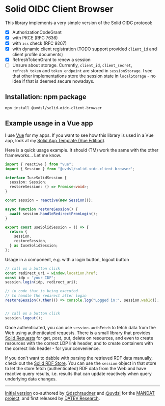 # Solid OIDC Client Browser

This library implements a very simple version of the Solid OIDC protocol:

- [x] AuthorizationCodeGrant
- [x] with PKCE (RFC 7636)
- [x] with `iss` check (RFC 9207)
- [x] with dynamic client registration (TODO support provided `client_id` and client profile documents)
- [x] RefreshTokenGrant to renew a session
- [ ] Unsure about storage. Currently, `client_id`, `client_secret`, `refresh_token` and `token_endpoint` are stored in `sessionStorage`. I see that other implementations store the session state in `localStorage` - no idea if that is deemed secure nowadays.

## Installation: npm package

```sh
npm install @uvdsl/solid-oidc-client-browser
```

## Example usage in a Vue app

I use [Vue](https://vuejs.org/) for my apps. If you want to see how this library is used in a Vue app, look at my [Solid App Template (Vue Edition)](https://github.com/uvdsl/solid-app-template-vue).

Here is a quick usage example. It should (TM) work the same with the other frameworks... Let me know.

```ts
import { reactive } from "vue";
import { Session } from "@uvdsl/solid-oidc-client-browser";

interface IuseSolidSession {
  session: Session;
  restoreSession: () => Promise<void>;
}

const session = reactive(new Session());

async function restoreSession() {
  await session.handleRedirectFromLogin();
}

export const useSolidSession = () => {
  return {
    session,
    restoreSession,
  } as IuseSolidSession;
};
```

Usage in a component, e.g. with a login button, logout button
```ts
// call on a button click
const redirect_uri = window.location.href;
const idp = "your IDP";
session.login(idp, redirect_uri);

// in code that is being executed
// to handle the redirect after login
restoreSession().then(() => console.log("Logged in:", session.webId));


// call on a button click
session.logout();
```

Once authenticated, you can use `session.authFetch` to fetch data from the Web using authenticated requests.
There is a small library that provides [Solid Requests](https://github.com/uvdsl/solid-requests) for get, post, put, delete on resources, and even to create resources with the correct LDP link header, and to create containers with the correct link header - for your convenience.

If you don't want to dabble with parsing the retrieved RDF data manually, check out the [Solid RDF Store](https://github.com/uvdsl/solid-rdf-store).
You can use the `session` object in that store to let the store fetch (authenticated) RDF data from the Web and have reactive query results, i.e. results that can update reactively when query underlying data changes.

---

[Initial version](https://github.com/DATEV-Research/Solid-B2B-showcase-libs) co-authored by [@dschraudner](https://github.com/dschraudner) and [@uvdsl](https://github.com/uvdsl) for the [MANDAT project](https://github.com/mandat-project), and first released by [DATEV Research](https://github.com/DATEV-Research).

